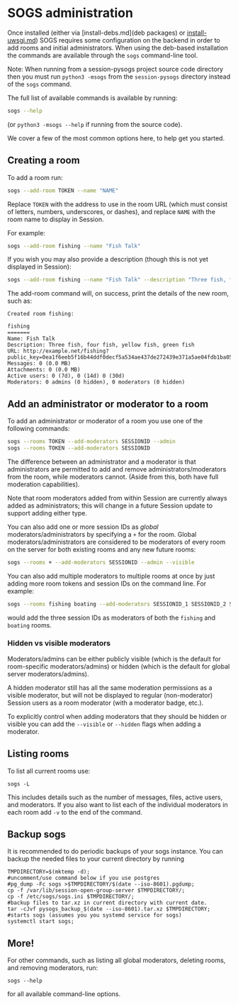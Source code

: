 # SOGS administration

Once installed (either via [install-debs.md](deb packages) or [install-uwsgi.md](manually)) SOGS
requires some configuration on the backend in order to add rooms and initial administrators.  When
using the deb-based installation the commands are available through the `sogs` command-line tool.

Note: When running from a session-pysogs project source code directory then you must run `python3
-msogs` from the `session-pysogs` directory instead of the `sogs` command.

The full list of available commands is available by running:

```bash
sogs --help
```

(or `python3 -msogs --help` if running from the source code).

We cover a few of the most common options here, to help get you started.

## Creating a room

To add a room run:

```bash
sogs --add-room TOKEN --name "NAME"
```

Replace `TOKEN` with the address to use in the room URL (which must consist of letters, numbers,
underscores, or dashes), and replace `NAME` with the room name to display in Session.

For example:

```bash
sogs --add-room fishing --name "Fish Talk"
```

If you wish you may also provide a description (though this is not yet displayed in Session):

```bash
sogs --add-room fishing --name "Fish Talk" --description "Three fish, four fish, yellow fish, green fish"
```

The add-room command will, on success, print the details of the new room, such as:

```
Created room fishing:

fishing
=======
Name: Fish Talk
Description: Three fish, four fish, yellow fish, green fish
URL: http://example.net/fishing?public_key=0ea1f6eeb5f16b44ddf0decf5a534ae437de272439e371a5ae04fdb1ba05e524
Messages: 0 (0.0 MB)
Attachments: 0 (0.0 MB)
Active users: 0 (7d), 0 (14d) 0 (30d)
Moderators: 0 admins (0 hidden), 0 moderators (0 hidden)
```

## Add an administrator or moderator to a room

To add an administrator or moderator of a room you use one of the following commands:

```bash
sogs --rooms TOKEN --add-moderators SESSIONID --admin
sogs --rooms TOKEN --add-moderators SESSIONID
```

The difference between an administrator and a moderator is that administrators are permitted to add
and remove administrators/moderators from the room, while moderators cannot.  (Aside from this, both
have full moderation capabilities).

Note that room moderators added from within Session are currently always added as administrators;
this will change in a future Session update to support adding either type.

You can also add one or more session IDs as *global* moderators/administrators by specifying a `+`
for the room.  Global moderators/administrators are considered to be moderators of every room on the
server for both existing rooms and any new future rooms:

```bash
sogs --rooms + --add-moderators SESSIONID --admin --visible
```

You can also add multiple moderators to multiple rooms at once by just adding more room tokens and
session IDs on the command line.  For example:

```bash
sogs --rooms fishing boating --add-moderators SESSIONID_1 SESSIONID_2 SESSIONID_3
```

would add the three session IDs as moderators of both the `fishing` and `boating` rooms.

### Hidden vs visible moderators

Moderators/admins can be either publicly visible (which is the default for room-specific
moderators/admins) or hidden (which is the default for global server moderators/admins).

A hidden moderator still has all the same moderation permissions as a visible moderator, but will
not be displayed to regular (non-moderator) Session users as a room moderator (with a moderator
badge, etc.).

To explicitly control when adding moderators that they should be hidden or visible you can add the
`--visible` or `--hidden` flags when adding a moderator.

## Listing rooms

To list all current rooms use:

```
sogs -L
```

This includes details such as the number of messages, files, active users, and moderators.  If you
also want to list each of the individual moderators in each room add `-v` to the end of the command.

## Backup sogs
It is recommended to do periodic backups of your sogs instance. You can backup the needed files to your current directory by running
```
TMPDIRECTORY=$(mktemp -d);
#uncomment/use command below if you use postgres
#pg_dump -Fc sogs >$TMPDIRECTORY/$(date --iso-8601).pgdump;
cp -f /var/lib/session-open-group-server $TMPDIRECTORY/;
cp -f /etc/sogs/sogs.ini $TMPDIRECTORY/;
#backup files to tar.xz in current directory with current date.
tar -cJvf pysogs_backup_$(date --iso-8601).tar.xz $TMPDIRECTORY;
#starts sogs (assumes you you systemd service for sogs)
systemctl start sogs;
```
## More!

For other commands, such as listing all global moderators, deleting rooms, and removing
moderators, run:

```
sogs --help
```

for all available command-line options.
